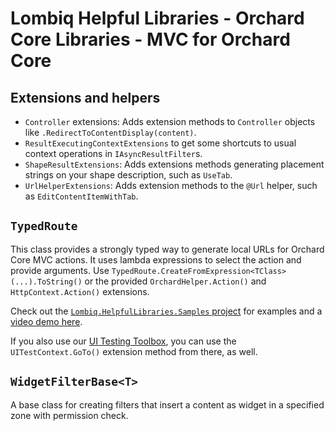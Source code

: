 # Lombiq Helpful Libraries - Orchard Core Libraries - MVC for Orchard Core



## Extensions and helpers

-  `Controller` extensions: Adds extension methods to `Controller` objects like `.RedirectToContentDisplay(content)`.
- `ResultExecutingContextExtensions` to get some shortcuts to usual context operations in `IAsyncResultFilter`s.
- `ShapeResultExtensions`: Adds extensions methods generating placement strings on your shape description, such as `UseTab`.
- `UrlHelperExtensions`: Adds extension methods to the `@Url` helper, such as `EditContentItemWithTab`.


## `TypedRoute`

This class provides a strongly typed way to generate local URLs for Orchard Core MVC actions. It uses lambda expressions to select the action and provide arguments. Use `TypedRoute.CreateFromExpression<TClass>(...).ToString()` or the provided `OrchardHelper.Action()` and `HttpContext.Action()` extensions.

Check out the [`Lombiq.HelpfulLibraries.Samples` project](../../Lombiq.HelpfulLibraries.Samples) for examples and a [video demo here](https://www.youtube.com/watch?v=_q1kCqkeSE0).

If you also use our [UI Testing Toolbox](https://github.com/Lombiq/UI-Testing-Toolbox/), you can use the `UITestContext.GoTo()` extension method from there, as well.


## `WidgetFilterBase<T>`

A base class for creating filters that insert a content as widget in a specified zone with permission check.
